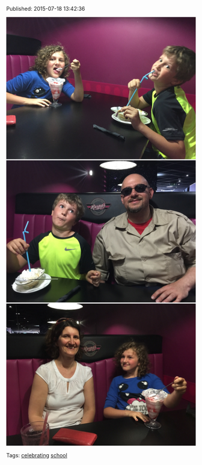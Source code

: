 


Published: 2015-07-18 13:42:36

![](124405874737-0.jpg)
![](124405874737-1.jpg)
![](124405874737-2.jpg)

Tags: [celebrating](tag-celebrating.md) [school](tag-school.md)
